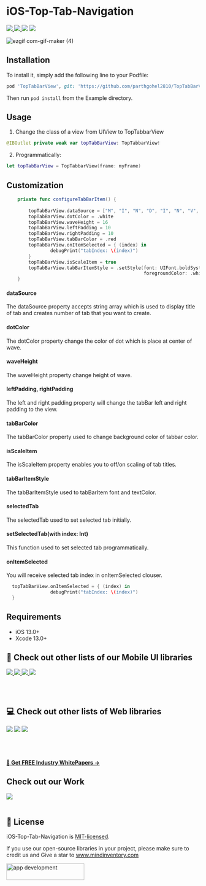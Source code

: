 # iOS-Top-Tab-Navigation

<a href="https://docs.swift.org/swift-book/" style="pointer-events: stroke;" target="_blank">
<img src="https://img.shields.io/badge/swift-5.0-brightgreen">
</a>
<a href="https://developer.apple.com/ios/" style="pointer-events: stroke;" target="_blank">
<img src="https://img.shields.io/badge/platform-iOS-red">
</a>
<a href="https://www.codacy.com?utm_source=github.com&amp;utm_medium=referral&amp;utm_content=nikunjprajapati95/Reading-Animation&amp;utm_campaign=Badge_Grade"><img src="https://app.codacy.com/project/badge/Grade/44b16d6ddb96446b875d38bf2ec89b11"/></a>
<a href="https://github.com/parthgohel2810/TopTabBarView-Framework/blob/main/LICENSE" style="pointer-events: stroke;" target="_blank">
<img src="https://img.shields.io/badge/licence-MIT-orange">
</a>
<p></p> 

![ezgif com-gif-maker (4)](https://user-images.githubusercontent.com/84714866/168016996-f874becf-2731-489b-b880-e7d687fbfc46.gif)

## Installation
To install it, simply add the following line to your Podfile:

```ruby
pod 'TopTabBarView', git: 'https://github.com/parthgohel2810/TopTabBarView-Framework.git', branch: 'main'
```
Then run `pod install` from the Example directory.

## Usage

1. Change the class of a view from UIView to TopTabbarView
```swift
@IBOutlet private weak var topTabBarView: TopTabbarView!
```
2. Programmatically:

```swift
let topTabBarView = TopTabbarView(frame: myFrame)

```

## Customization 

```swift
    private func configureTabBarItem() {
        
        topTabBarView.dataSource = ["M", "I", "N", "D", "I", "N", "V", "E", "N", "T", "O", "R", "Y"]
        topTabBarView.dotColor = .white
        topTabBarView.waveHeight = 16
        topTabBarView.leftPadding = 10
        topTabBarView.rightPadding = 10
        topTabBarView.tabBarColor = .red
        topTabBarView.onItemSelected = { (index) in
                debugPrint("tabIndex: \(index)")
        }
        topTabBarView.isScaleItem = true
        topTabBarView.tabBarItemStyle = .setStyle(font: UIFont.boldSystemFont(ofSize: 18),
                                                  foregroundColor: .white)
    }
```

#### dataSource
The dataSource property accepts string array which is used to display title of tab and creates number of tab that you want to create.

#### dotColor
The dotColor property change the color of dot which is place at center of wave.

#### waveHeight
The waveHeight property change height of wave.

#### leftPadding, rightPadding
The left and right padding property will change the tabBar left and right padding to the view.

#### tabBarColor
The tabBarColor property used to change background color of tabbar color.

#### isScaleItem
The isScaleItem property enables you to off/on scaling of tab titles.

#### tabBarItemStyle
The tabBarItemStyle used to tabBarItem font and textColor.

#### selectedTab
The selectedTab used to set selected tab initially.

#### setSelectedTab(with index: Int)
This function used to set selected tab programmatically.

#### onItemSelected
You will receive selected tab index in onItemSelected clouser.
```swift
  topTabBarView.onItemSelected = { (index) in
                debugPrint("tabIndex: \(index)")
  }
```

## Requirements
- iOS 13.0+
- Xcode 13.0+


## 📱 Check out other lists of our Mobile UI libraries

<a href="https://github.com/Mindinventory?language=kotlin"> 
<img src="https://img.shields.io/badge/Kotlin-0095D5?&style=for-the-badge&logo=kotlin&logoColor=white"> </a>

<a href="https://github.com/Mindinventory?language=swift"> 
<img src="https://img.shields.io/badge/Swift-FA7343?style=for-the-badge&logo=swift&logoColor=white"> </a>

<a href="https://github.com/Mindinventory?language=dart"> 
<img src="https://img.shields.io/badge/Flutter-02569B?style=for-the-badge&logo=flutter&logoColor=white"> </a>


<a href="https://github.com/Mindinventory/react-native-tabbar-interaction"> 
<img src="https://img.shields.io/badge/React_Native-20232A?style=for-the-badge&logo=react&logoColor=61DAFB"> </a>

<br></br>

## 💻 Check out other lists of Web libraries

<a href="hhttps://github.com/Mindinventory?language=javascript"> 
<img src="https://img.shields.io/badge/JavaScript-F7DF1E?style=for-the-badge&logo=javascript&logoColor=black"></a>

<a href="https://github.com/Mindinventory?language=go"> 
<img src="https://img.shields.io/badge/Go-00ADD8?style=for-the-badge&logo=go&logoColor=white"></a>

<a href="https://github.com/Mindinventory?language=python"> 
<img src="https://img.shields.io/badge/Python-3776AB?style=for-the-badge&logo=python&logoColor=white"></a>

<br></br>

<h4><a href="https://www.mindinventory.com/whitepapers.php?utm_source=gthb&utm_medium=special&utm_campaign=folding-cell#demo"><u> 📝 Get FREE Industry WhitePapers →</u></a></h4>

## Check out our Work
<a href="https://dribbble.com/mindinventory"> 
<img src="https://img.shields.io/badge/Dribbble-EA4C89?style=for-the-badge&logo=dribbble&logoColor=white" /> </a>
<br></br>

## 📄 License
iOS-Top-Tab-Navigation is [MIT-licensed](/LICENSE).


If you use our open-source libraries in your project, please make sure to credit us and Give a star to www.mindinventory.com

<a href="https://www.mindinventory.com/contact-us.php?utm_source=gthb&utm_medium=repo&utm_campaign=swift-ui-libraries">
<img src="https://github.com/Sammindinventory/MindInventory/blob/main/hirebutton.png" width="203" height="43"  alt="app development">
</a>












